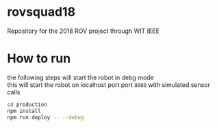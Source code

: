 # rovsquad18
Repository for the 2018 ROV project through WIT IEEE

# How to run
the following steps will start the robot in debg mode<br>
this will start the robot on localhost port port `8080` with simulated sensor calls
```bash
cd production
npm install
npm run deploy -- --debug
```